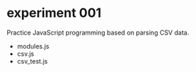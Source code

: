 
# experiment 001

Practice JavaScript programming based on parsing CSV data.

* modules.js
* csv.js
* csv_test.js


